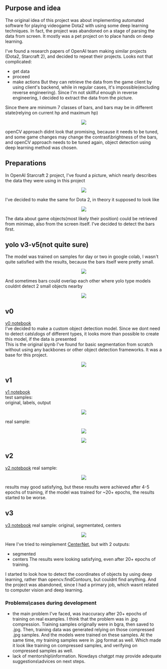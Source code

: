 ## Purpose and idea
The original idea of this project was about implementing automated software for playing videogame Dota2 with using some deep learning techniques.
In fact, the project was abandoned on a stage of parsing the data from screen. It mostly was a pet project on to place hands on deep learning.


I've found a research papers of OpenAI team making similar projects (Dota2, Starcraft 2), and decided to repeat their projects. Looks not that complicated:
- get data
- proceed
- make actions
But they can retrieve the data from the game client by using client's backend, while in regular cases, it's impossible(excluding reverse engineering). Since I'm not skillful enough in reverse engineering, I decided to extract the data from the picture. 

Since there are minimum 7 classes of bars, and bars may be in different state(relying on current hp and maximum hp)
<p align="center"><img src='readme/hero_hp_bar_differences.jpg' align="center"  ></p>
openCV approach didnt look that promising, because it needs to be tuned, and some game changes may change the contrast\brightness of the bars, and openCV approach needs to be tuned again, object detection using deep learning method was chosen.

## Preparations
In OpenAI Starcraft 2 project, I've found a picture, which nearly describes the data they were using in this project
<p align="center"><img src='readme/openai_starcraft.png' align="center"  ></p>

I've decided to make the same for Dota 2, in theory it supposed to look like
<p align="center"><img src='readme/screen_description.bmp' align="center"  ></p>

The data about game objects(most likely their position) could be retrieved from minimap, also from the screen itself. I've decided to detect the bars first. 

## yolo v3-v5(not quite sure)
The model was trained on samples for day or two in google colab, I wasn't quite satisfied with the results, because the bars itself were pretty small. 
<p align="center"><img src='readme/yolo.jpg' align="center"  ></p>

And sometimes bars could overlap each other where yolo type models couldnt detect 2 small objects nearby
<p align="center"><img src='readme/hovered.jpg' align="center"  ></p>

## v0
[v0 notebook](0_Circle_Detection_and_Localization.ipynb)  
I've decided to make a custom object detection model. Since we dont need to detect cats\dogs of different types, it looks more than possible to create this model, if the data is presented  
This is the original ipynb I've found for basic segmentation from scratch without using any backbones or other object detection frameworks. It was a base for this project.
<p align="center"><img src='readme/v0.bmp' align="center"  ></p>

## v1
[v1 notebook](screen_detection_v1.ipynb)  
test samples:  
original, labels, output  
<p align="center"><img src='readme/v1_test_samples.bmp' align="center"  ></p>
real sample:
<p align="center"><img src='readme/sample_light.jpg' align="center"  ></p>
<p align="center"><img src='readme/v1_real.bmp' align="center"  ></p>

## v2
[v2 notebook](screen_detection_v2.ipynb)
real sample:
<p align="center"><img src='readme/v2_real.bmp' align="center"  ></p>

results may good satisfying, but these results were achieved after 4-5 epochs of training, if the model was trained for ~20+ epochs, the results started to be worse. 

## v3
[v3 notebook](screen_detection_v3.ipynb)
real sample:
original, segmentated, centers

<p align="center"><img src='readme/v3_real.bmp' align="center"  ></p>

Here I've tried to reimplement [CenterNet](https://github.com/xingyizhou/CenterNet), but with 2 outputs:
- segmented
- centers
The results were looking satisfying, even after 20+ epochs of training.

I started to look how to detect the coordinates of objects by using deep learning, rather than opencv.findContours, but couldnt find anything. And the project was abandoned, since I had a primary job, which wasnt related to computer vision and deep learning.

### Problems\cases during development
- the main problem I've faced, was inaccuracy after 20+ epochs of training on real examples. I think that the problem was in .jpg compression. Training samples originally were in bgra, then saved to .jpg. Then, training data was generated relying on those compressed .jpg samples. And the models were trained on these samples. At the same time, my training samples were in .jpg format as well. Which made it look like training on compressed samples, and verifying on compressed samples as well.
- lack of mentorship\information. Nowdays chatgpt may provide adequate suggestions\advices on next steps.